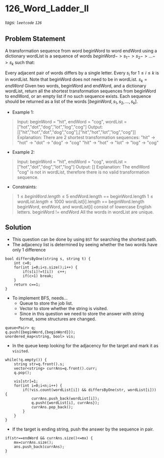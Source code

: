 # 126_Word_Ladder_II
###### tags: `leetcode` `126`
## Problem Statement
A transformation sequence from word beginWord to word endWord using a dictionary wordList is a sequence of words $beginWord -> s_{1} -> s_{2} -> ... -> s_{k}$ such that:

Every adjacent pair of words differs by a single letter.
Every $s_{i}$ for $1 \leq i \leq k$ is in wordList. Note that beginWord does not need to be in wordList.
$s_{k} = endWord$
Given two words, beginWord and endWord, and a dictionary wordList, return all the shortest transformation sequences from beginWord to endWord, or an empty list if no such sequence exists. Each sequence should be returned as a list of the words $[beginWord, s_{1}, s_{2}, ..., s_{k}]$.

- Example 1:

> Input: beginWord = "hit", endWord = "cog", wordList = ["hot","dot","dog","lot","log","cog"]
Output: [["hit","hot","dot","dog","cog"],["hit","hot","lot","log","cog"]]
Explanation: There are 2 shortest transformation sequences:
"hit" -> "hot" -> "dot" -> "dog" -> "cog"
"hit" -> "hot" -> "lot" -> "log" -> "cog"
- Example 2:

> Input: beginWord = "hit", endWord = "cog", wordList = ["hot","dot","dog","lot","log"]
Output: []
Explanation: The endWord "cog" is not in wordList, therefore there is no valid transformation sequence.
 
- Constraints:

> $1 \leq beginWord.length \leq 5$
endWord.length == beginWord.length
$1 \leq wordList.length \leq 1000$
wordList[i].length == beginWord.length
beginWord, endWord, and wordList[i] consist of lowercase English letters.
beginWord != endWord
All the words in wordList are unique.
## Solution
- This question can be done by using ```BST``` for searching the shortest path.
- The adjacency list is determined by seeing whether the two words have only 1 difference
```cpp=
bool differsByOne(string s, string t) {
    int c=0;
    for(int i=0;i<s.size();i++) {
        if(s[i]!=t[i])  c++;
        if(c>1) break;
    }
    return c==1;
}
```
- To implement BFS, needs...
    - Queue to store the job list.
    - Vector to store whether the string is visited.
    - Since in this question we need to store the answer with string format, some structures are changed.

```cpp=
queue<Pair> q;
q.push({beginWord,{beginWord}});
unordered_map<string, bool> vis;
```
- In the queue keep looking for the adjacency for the target and mark it as ```visited```.

```cpp=
while(!q.empty()) {
    string str=q.front().s;
    vector<string> currAns=q.front().curr;
    q.pop();
        
    vis[str]=1;                                        
    for(int i=0;i<n;i++) {
        if(!vis.count(wordList[i]) && differsByOne(str, wordList[i])) {
            currAns.push_back(wordList[i]);
            q.push({wordList[i], currAns});
            currAns.pop_back();
        }
    }        
}
```
- If the target is ending string, push the answer by the sequence in pair.

```cpp=
if(str==endWord && currAns.size()<=mx) {
    mx=currAns.size();
    ans.push_back(currAns);
} 
```